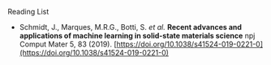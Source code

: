 Reading List

* Schmidt, J., Marques, M.R.G., Botti, S. *et al.* **Recent advances and applications of machine learning in solid-state materials science** npj Comput Mater 5, 83 (2019). [https://doi.org/10.1038/s41524-019-0221-0](https://doi.org/10.1038/s41524-019-0221-0)
